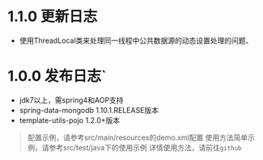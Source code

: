 # 1.1.0 更新日志
- 使用ThreadLocal类来处理同一线程中公共数据源的动态设置处理的问题、

# 1.0.0 发布日志`
- jdk7以上，需spring4和AOP支持
- spring-data-mongodb 1.10.1.RELEASE版本
- template-utils-pojo 1.2.0+版本
> 配置示例，请参考src/main/resources的demo.xml配置 
  使用方法简单示例，请参考src/test/java下的使用示例 
  详情使用方法，请前往`github`
